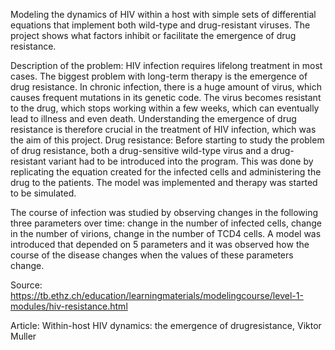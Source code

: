 Modeling the dynamics of HIV within a host with simple sets of differential equations that implement both wild-type and drug-resistant viruses. The project shows what factors inhibit or facilitate the emergence of drug resistance.

Description of the problem:
HIV infection requires lifelong treatment in most cases. The biggest problem with long-term therapy is the emergence of drug resistance. In chronic infection, there is a huge amount of virus, which causes frequent mutations in its genetic code. The virus becomes resistant to the drug, which stops working within a few weeks, which can eventually lead to illness and even death. Understanding the emergence of drug resistance is therefore crucial in the treatment of HIV infection, which was the aim of this project.
Drug resistance:
Before starting to study the problem of drug resistance, both a drug-sensitive wild-type virus and a drug-resistant variant had to be introduced into the program. This was done by replicating the equation created for the infected cells and administering the drug to the patients. The model was implemented and therapy was started to be simulated.

The course of infection was studied by observing changes in the following three parameters over time: change in the number of infected cells, change in the number of virions, change in the number of TCD4 cells. A model was introduced that depended on 5 parameters and it was observed how the course of the disease changes when the values of these parameters change.

Source: https://tb.ethz.ch/education/learningmaterials/modelingcourse/level-1-modules/hiv-resistance.html

Article: Within-host HIV dynamics: the emergence of drugresistance, Viktor Muller


